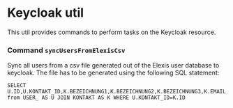 
# Keycloak util

This util provides commands to perform tasks on the Keycloak resource.

### Command `syncUsersFromElexisCsv`

Sync all users from a csv file generated out of the Elexis user database to keycloak. The file has to be generated using the following SQL statement: 

`SELECT U.ID,U.KONTAKT_ID,K.BEZEICHNUNG1,K.BEZEICHNUNG2,K.BEZEICHNUNG3,K.EMAIL from USER_ AS U JOIN KONTAKT AS K WHERE U.KONTAKT_ID=K.ID`
